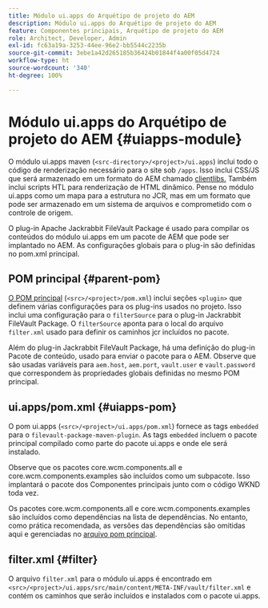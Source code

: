 ```yaml
---
title: Módulo ui.apps do Arquétipo de projeto do AEM
description: Módulo ui.apps do Arquétipo de projeto do AEM
feature: Componentes principais, Arquétipo de projeto do AEM
role: Architect, Developer, Admin
exl-id: fc63a19a-3253-44ee-96e2-bb5544c2235b
source-git-commit: 3ebe1a42d265185b36424b01844f4a00f05d4724
workflow-type: ht
source-wordcount: '340'
ht-degree: 100%

---
```


# Módulo ui.apps do Arquétipo de projeto do AEM {#uiapps-module}

O módulo ui.apps maven (`<src-directory>/<project>/ui.apps`) inclui todo o código de renderização necessário para o site sob `/apps`. Isso inclui CSS/JS que será armazenado em um formato do AEM chamado [clientlibs.](uifrontend.md#clientlibs) Também inclui scripts HTL para renderização de HTML dinâmico. Pense no módulo ui.apps como um mapa para a estrutura no JCR, mas em um formato que pode ser armazenado em um sistema de arquivos e comprometido com o controle de origem.

O plug-in Apache Jackrabbit FileVault Package é usado para compilar os conteúdos do módulo ui.apps em um pacote de AEM que pode ser implantado no AEM. As configurações globais para o plug-in são definidas no pom.xml principal.

## POM principal {#parent-pom}

[O POM principal](/help/developing/archetype/using.md#parent-pom) (`<src>/<project>/pom.xml`) inclui seções `<plugin>` que definem várias configurações para os plug-ins usados no projeto. Isso inclui uma configuração para o `filterSource` para o plug-in Jackrabbit FileVault Package. O `filterSource` aponta para o local do arquivo `filter.xml` usado para definir os caminhos jcr incluídos no pacote.

Além do plug-in Jackrabbit FileVault Package, há uma definição do plug-in Pacote de conteúdo, usado para enviar o pacote para o AEM. Observe que são usadas variáveis para `aem.host`, `aem.port`, `vault.user` e `vault.password` que correspondem às propriedades globais definidas no mesmo POM principal.

## ui.apps/pom.xml {#uiapps-pom}

O pom ui.apps (`<src>/<project>/ui.apps/pom.xml`) fornece as tags `embedded` para o `filevault-package-maven-plugin`. As tags `embedded` incluem o pacote principal compilado como parte do pacote ui.apps e onde ele será instalado.

Observe que os pacotes core.wcm.components.all e core.wcm.components.examples são incluídos como um subpacote. Isso implantará o pacote dos Componentes principais junto com o código WKND toda vez.

Os pacotes core.wcm.components.all e core.wcm.components.examples são incluídos como dependências na lista de dependências. No entanto, como prática recomendada, as versões das dependências são omitidas aqui e gerenciadas no [arquivo pom principal](/help/developing/archetype/using.md#core-components).

## filter.xml {#filter}

O arquivo `filter.xml` para o módulo ui.apps é encontrado em `<src>/<project>/ui.apps/src/main/content/META-INF/vault/filter.xml` e contém os caminhos que serão incluídos e instalados com o pacote ui.apps.
